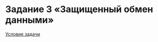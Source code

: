 # Задание 3 «Защищенный обмен данными»
[Условие задачи](https://github.com/netology-code/map-homeworks/tree/main/02)
